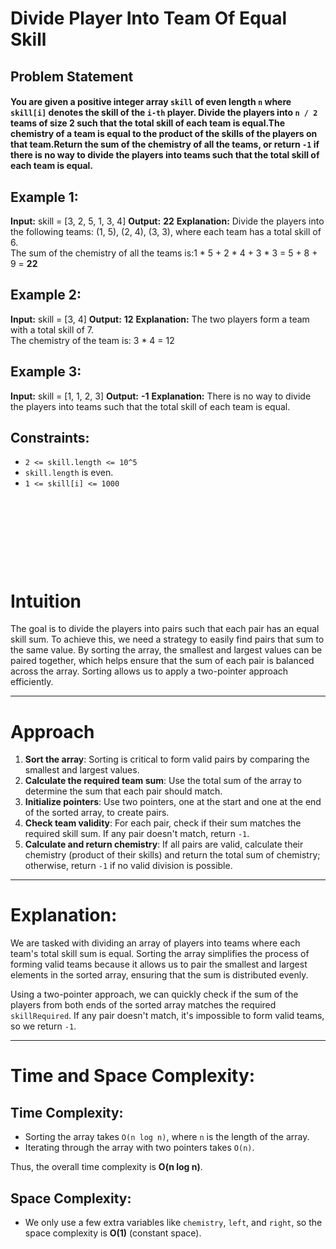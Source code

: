 # Divide Player Into Team Of Equal Skill

## Problem Statement

#### You are given a positive integer array `skill` of even length `n` where `skill[i]` denotes the skill of the `i-th` player. Divide the players into `n / 2` teams of size 2 such that the total skill of each team is equal.The chemistry of a team is equal to the product of the skills of the players on that team.Return the sum of the chemistry of all the teams, or return `-1` if there is no way to divide the players into teams such that the total skill of each team is equal.


## Example 1:

**Input:**
skill = [3, 2, 5, 1, 3, 4]
**Output:**
**22**
**Explanation:**
Divide the players into the following teams: (1, 5), (2, 4), (3, 3), where each team has a total skill of 6.  
The sum of the chemistry of all the teams is:1 * 5 + 2 * 4 + 3 * 3 = 5 + 8 + 9 = **22**

## Example 2:

**Input:**
skill = [3, 4]
**Output:**
**12**
**Explanation:**
The two players form a team with a total skill of 7.  
The chemistry of the team is: 3 * 4 = 12

## Example 3:

**Input:**
skill = [1, 1, 2, 3]
**Output:**
**-1**
**Explanation:**
There is no way to divide the players into teams such that the total skill of each team is equal.


## Constraints:

- `2 <= skill.length <= 10^5`
- `skill.length` is even.
- `1 <= skill[i] <= 1000`

&nbsp;

&nbsp;

&nbsp;

&nbsp;


# Intuition

The goal is to divide the players into pairs such that each pair has an equal skill sum. To achieve this, we need a strategy to easily find pairs that sum to the same value. By sorting the array, the smallest and largest values can be paired together, which helps ensure that the sum of each pair is balanced across the array. Sorting allows us to apply a two-pointer approach efficiently.

---

# Approach

1. **Sort the array**: Sorting is critical to form valid pairs by comparing the smallest and largest values.
2. **Calculate the required team sum**: Use the total sum of the array to determine the sum that each pair should match.
3. **Initialize pointers**: Use two pointers, one at the start and one at the end of the sorted array, to create pairs.
4. **Check team validity**: For each pair, check if their sum matches the required skill sum. If any pair doesn't match, return `-1`.
5. **Calculate and return chemistry**: If all pairs are valid, calculate their chemistry (product of their skills) and return the total sum of chemistry; otherwise, return `-1` if no valid division is possible.

---

# Explanation:

We are tasked with dividing an array of players into teams where each team's total skill sum is equal. Sorting the array simplifies the process of forming valid teams because it allows us to pair the smallest and largest elements in the sorted array, ensuring that the sum is distributed evenly.

Using a two-pointer approach, we can quickly check if the sum of the players from both ends of the sorted array matches the required `skillRequired`. If any pair doesn't match, it's impossible to form valid teams, so we return `-1`.

---

# Time and Space Complexity:

## Time Complexity:
- Sorting the array takes `O(n log n)`, where `n` is the length of the array.
- Iterating through the array with two pointers takes `O(n)`.

Thus, the overall time complexity is **O(n log n)**.

## Space Complexity:
- We only use a few extra variables like `chemistry`, `left`, and `right`, so the space complexity is **O(1)** (constant space).
